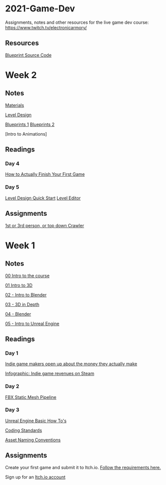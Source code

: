 # 2021-Game-Dev
Assignments, notes and other resources for the live game dev course: https://www.twitch.tv/electronicarmory/

## Resources
[Blueprint Source Code](https://blueprintue.com/profile/electronicarmory/)


# Week 2

## Notes
[Materials](https://github.com/ElectronicArmory/2021-Game-Dev/blob/main/Notes/06%20-%20Materials%20in%20Game%20Dev.pdf)

[Level Design](https://github.com/ElectronicArmory/2021-Game-Dev/blob/main/Notes/07%20-%20Level%20Design.pdf)

[Blueprints 1](https://github.com/ElectronicArmory/2021-Game-Dev/blob/main/Notes/UE_Blueprints_Lecture02.pptx.pdf)
[Blueprints 2](https://github.com/ElectronicArmory/2021-Game-Dev/blob/main/Notes/UE_Blueprints_Lecture03.pptx.pdf)

[Intro to Animations]


## Readings

### Day 4
[How to Actually Finish Your First Game](https://howtomarketagame.com/2018/01/09/how-to-actually-finish-your-first-game-this-year/)

### Day 5
[Level Design Quick Start](https://docs.unrealengine.com/en-US/BuildingWorlds/LDQuickStart/index.html)
[Level Editor](https://docs.unrealengine.com/en-US/BuildingWorlds/LevelEditor/index.html)


## Assignments

[1st or 3rd person, or top down Crawler](https://github.com/ElectronicArmory/2021-Game-Dev/blob/main/Assignments/Assignment%202.md)

# Week 1

## Notes
[00 Intro to the course](https://github.com/ElectronicArmory/2021-Game-Dev/blob/main/Notes/00%20-%20Intro%20to%20Course.pdf)

[01 Intro to 3D](https://github.com/ElectronicArmory/2021-Game-Dev/blob/main/Notes/01%20-%20Intro%20to%203D.pdf)

[02 - Intro to Blender](https://github.com/ElectronicArmory/2021-Game-Dev/blob/main/Notes/02%20-%20Intro%20to%20Blender%203D.pdf)

[03 - 3D in Depth](https://github.com/ElectronicArmory/2021-Game-Dev/blob/main/Notes/03%20-%203D%20in%20Depth.pdf)

[04 - Blender](https://github.com/ElectronicArmory/2021-Game-Dev/blob/main/Notes/04%20-%20Blender%203D.pdf)

[05 - Intro to Unreal Engine](https://github.com/ElectronicArmory/2021-Game-Dev/blob/main/Notes/05%20-%20Intro%20to%20Unreal%20Engine%204.pdf)


## Readings
### Day 1
[Indie game makers open up about the money they actually make](https://www.theverge.com/2019/10/9/20903139/indie-game-developers-creators-money-funding)

[Infographic: Indie game revenues on Steam](https://vginsights.com/insights/article/infographic-indie-game-revenues-on-steam)

### Day 2
[FBX Static Mesh Pipeline](https://docs.unrealengine.com/en-US/WorkingWithContent/Importing/FBX/StaticMeshes/index.html)

### Day 3
[Unreal Engine Basic How To's](https://docs.unrealengine.com/en-US/Basics/HowTo/index.html)

[Coding Standards](https://docs.unrealengine.com/en-US/ProductionPipelines/DevelopmentSetup/CodingStandard/index.html)

[Asset Naming Conventions](https://www.ue4community.wiki/legacy/assets-naming-convention-qqp2b5m1)

## Assignments
Create your first game and submit it to Itch.io. [Follow the requirements here.](https://github.com/ElectronicArmory/2021-Game-Dev/blob/main/Assignments/Assignment%201.md)

Sign up for an [Itch.io account](https://itch.io/)
